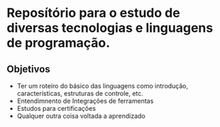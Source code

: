 # Reposítório para o estudo de diversas tecnologias e linguagens de programação.
  ## Objetivos
  - Ter um roteiro do básico das linguagens como introdução, características, estruturas de controle, etc.
  - Entendimnento de Integrações de ferramentas
  - Estudos para certificações
  - Qualquer outra coisa voltada a aprendizado
